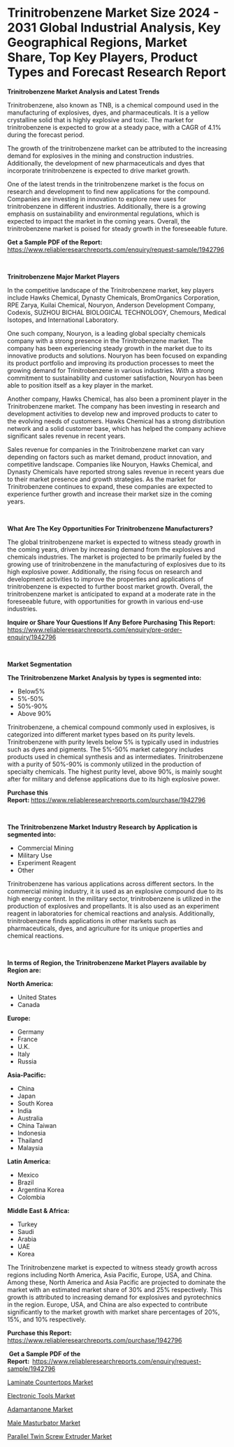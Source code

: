 <p><h1>Trinitrobenzene Market Size 2024 - 2031 Global Industrial Analysis, Key Geographical Regions, Market Share, Top Key Players, Product Types and Forecast Research Report</h1></p><p><strong>Trinitrobenzene Market Analysis and Latest Trends</strong></p>
<p><p>Trinitrobenzene, also known as TNB, is a chemical compound used in the manufacturing of explosives, dyes, and pharmaceuticals. It is a yellow crystalline solid that is highly explosive and toxic. The market for trinitrobenzene is expected to grow at a steady pace, with a CAGR of 4.1% during the forecast period. </p><p>The growth of the trinitrobenzene market can be attributed to the increasing demand for explosives in the mining and construction industries. Additionally, the development of new pharmaceuticals and dyes that incorporate trinitrobenzene is expected to drive market growth. </p><p>One of the latest trends in the trinitrobenzene market is the focus on research and development to find new applications for the compound. Companies are investing in innovation to explore new uses for trinitrobenzene in different industries. Additionally, there is a growing emphasis on sustainability and environmental regulations, which is expected to impact the market in the coming years. Overall, the trinitrobenzene market is poised for steady growth in the foreseeable future.</p></p>
<p><strong>Get a Sample PDF of the Report:&nbsp;</strong> <a href="https://www.reliableresearchreports.com/enquiry/request-sample/1942796">https://www.reliableresearchreports.com/enquiry/request-sample/1942796</a></p>
<p>&nbsp;</p>
<p><strong>Trinitrobenzene Major Market Players</strong></p>
<p><p>In the competitive landscape of the Trinitrobenzene market, key players include Hawks Chemical, Dynasty Chemicals, BromOrganics Corporation, RPE Zarya, Kuilai Chemical, Nouryon, Anderson Development Company, Codexis, SUZHOU BICHAL BIOLOGICAL TECHNOLOGY, Chemours, Medical Isotopes, and International Laboratory.</p><p>One such company, Nouryon, is a leading global specialty chemicals company with a strong presence in the Trinitrobenzene market. The company has been experiencing steady growth in the market due to its innovative products and solutions. Nouryon has been focused on expanding its product portfolio and improving its production processes to meet the growing demand for Trinitrobenzene in various industries. With a strong commitment to sustainability and customer satisfaction, Nouryon has been able to position itself as a key player in the market.</p><p>Another company, Hawks Chemical, has also been a prominent player in the Trinitrobenzene market. The company has been investing in research and development activities to develop new and improved products to cater to the evolving needs of customers. Hawks Chemical has a strong distribution network and a solid customer base, which has helped the company achieve significant sales revenue in recent years.</p><p>Sales revenue for companies in the Trinitrobenzene market can vary depending on factors such as market demand, product innovation, and competitive landscape. Companies like Nouryon, Hawks Chemical, and Dynasty Chemicals have reported strong sales revenue in recent years due to their market presence and growth strategies. As the market for Trinitrobenzene continues to expand, these companies are expected to experience further growth and increase their market size in the coming years.</p></p>
<p>&nbsp;</p>
<p><strong>What Are The Key Opportunities For Trinitrobenzene Manufacturers?</strong></p>
<p><p>The global trinitrobenzene market is expected to witness steady growth in the coming years, driven by increasing demand from the explosives and chemicals industries. The market is projected to be primarily fueled by the growing use of trinitrobenzene in the manufacturing of explosives due to its high explosive power. Additionally, the rising focus on research and development activities to improve the properties and applications of trinitrobenzene is expected to further boost market growth. Overall, the trinitrobenzene market is anticipated to expand at a moderate rate in the foreseeable future, with opportunities for growth in various end-use industries.</p></p>
<p><strong>Inquire or Share Your Questions If Any Before Purchasing This Report:</strong> <a href="https://www.reliableresearchreports.com/enquiry/pre-order-enquiry/1942796">https://www.reliableresearchreports.com/enquiry/pre-order-enquiry/1942796</a></p>
<p>&nbsp;</p>
<p><strong>Market Segmentation</strong></p>
<p><strong>The Trinitrobenzene Market Analysis by types is segmented into:</strong></p>
<p><ul><li>Below5%</li><li>5%-50%</li><li>50%-90%</li><li>Above 90%</li></ul></p>
<p><p>Trinitrobenzene, a chemical compound commonly used in explosives, is categorized into different market types based on its purity levels. Trinitrobenzene with purity levels below 5% is typically used in industries such as dyes and pigments. The 5%-50% market category includes products used in chemical synthesis and as intermediates. Trinitrobenzene with a purity of 50%-90% is commonly utilized in the production of specialty chemicals. The highest purity level, above 90%, is mainly sought after for military and defense applications due to its high explosive power.</p></p>
<p><strong>Purchase this Report:&nbsp;</strong><a href="https://www.reliableresearchreports.com/purchase/1942796">https://www.reliableresearchreports.com/purchase/1942796</a></p>
<p>&nbsp;</p>
<p><strong>The Trinitrobenzene Market Industry Research by Application is segmented into:</strong></p>
<p><ul><li>Commercial Mining</li><li>Military Use</li><li>Experiment Reagent</li><li>Other</li></ul></p>
<p><p>Trinitrobenzene has various applications across different sectors. In the commercial mining industry, it is used as an explosive compound due to its high energy content. In the military sector, trinitrobenzene is utilized in the production of explosives and propellants. It is also used as an experiment reagent in laboratories for chemical reactions and analysis. Additionally, trinitrobenzene finds applications in other markets such as pharmaceuticals, dyes, and agriculture for its unique properties and chemical reactions.</p></p>
<p>&nbsp;</p>
<p><strong>In terms of Region, the Trinitrobenzene Market Players available by Region are:</strong></p>
<p>
    <p> <strong> North America: </strong>
        <ul>
            <li>United States</li>
            <li>Canada</li>
        </ul>
        </p> 
    <p> <strong> Europe: </strong>
        <ul>
            <li>Germany</li>
            <li>France</li>
            <li>U.K.</li>
            <li>Italy</li>
            <li>Russia</li>
        </ul>
        </p> 
    <p> <strong> Asia-Pacific: </strong>
        <ul>
            <li>China</li>
            <li>Japan</li>
            <li>South Korea</li>
            <li>India</li>
            <li>Australia</li>
            <li>China Taiwan</li>
            <li>Indonesia</li>
            <li>Thailand</li>
            <li>Malaysia</li>
        </ul>
        </p> 
    <p> <strong> Latin America: </strong>
        <ul>
            <li>Mexico</li>
            <li>Brazil</li>
            <li>Argentina Korea</li>
            <li>Colombia</li>
        </ul>
        </p> 
    <p> <strong> Middle East & Africa: </strong>
        <ul>
            <li>Turkey</li>
            <li>Saudi</li>
            <li>Arabia</li>
            <li>UAE</li>
            <li>Korea</li>
        </ul>
    </p>
    </p>
<p><p>The Trinitrobenzene market is expected to witness steady growth across regions including North America, Asia Pacific, Europe, USA, and China. Among these, North America and Asia Pacific are projected to dominate the market with an estimated market share of 30% and 25% respectively. This growth is attributed to increasing demand for explosives and pyrotechnics in the region. Europe, USA, and China are also expected to contribute significantly to the market growth with market share percentages of 20%, 15%, and 10% respectively.</p></p>
<p><strong>Purchase this Report: </strong><a href="https://www.reliableresearchreports.com/purchase/1942796">https://www.reliableresearchreports.com/purchase/1942796</a></p>
<p>&nbsp;<strong>Get a Sample PDF of the Report:&nbsp;&nbsp;</strong><a href="https://www.reliableresearchreports.com/enquiry/request-sample/1942796">https://www.reliableresearchreports.com/enquiry/request-sample/1942796</a></p>
<p><strong></strong></p>
<p><p><a href="https://issuu.com/reportprime-2/docs/laminate-countertops-market-size-2030.pptx">Laminate Countertops Market</a></p><p><a href="https://cedar-agate-3da.notion.site/Electronic-Tools-Market-Research-Report-Provides-Critical-Insights-that-can-help-Shape-Business-Deve-d487c8e4590146b0b223f4e9e4fa250e">Electronic Tools Market</a></p><p><a href="https://github.com/josesg55/Market-Research-Report-List-1/blob/main/adamantanone-market.md">Adamantanone Market</a></p><p><a href="https://issuu.com/reportprime-2/docs/male-masturbator-market-size-2030.pptx">Male Masturbator Market</a></p><p><a href="https://view.publitas.com/reportprime-1/parallel-twin-screw-extruder-market-furnish-information-about-market-size-market-share-market-dynamics-and-projections-spanning-from-2023-to-2030/">Parallel Twin Screw Extruder Market</a></p></p>